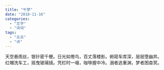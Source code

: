 ```yaml
---
title: "午梦"
date: "2018-11-16"
categories: 
  - "文字"
  - "诗词"
tags: 
  - "五古"
  - "诗"
---
```


天空悬雨丝，银针密千梗。日光如倦鸟，百丈落楼影。俯窥车库深，层层堕幽井。红帽洗车工，摇曳玻璃镜。凭栏时一啜，咖啡握中冷。溺者逃重渊，梦者困杳冥。
